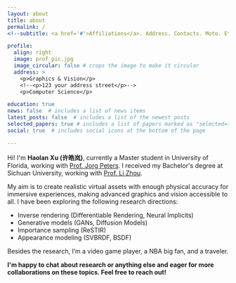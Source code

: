 ```yaml
---
layout: about
title: about
permalink: /
<!--subtitle: <a href='#'>Affiliations</a>. Address. Contacts. Moto. Etc. -->

profile:
  align: right
  image: prof_pic.jpg
  image_circular: false # crops the image to make it circular
  address: >
    <p>Graphics & Vision</p>
    <!--<p>123 your address street</p>-->
    <p>Computer Science</p>

education: true
news: false  # includes a list of news items
latest_posts: false  # includes a list of the newest posts
selected_papers: true # includes a list of papers marked as "selected={true}"
social: true  # includes social icons at the bottom of the page

---
```


Hi! I'm **Haolan Xu (许皓岚)**, currently a Master student in University of Florida, working with [Prof. Jorg Peters](https://www.cise.ufl.edu/~jorg/). I received my Bachelor's degree at Sichuan University, working with [Prof. Li Zhou](https://ce.scu.edu.cn/info/1092/4061.htm).

My aim is to create realistic virtual assets with enough physical accuracy for immersive experiences, making advanced graphics and vision accessible to all. I have been exploring the following research directions:

- Inverse rendering (Differentiable Rendering, Neural Implicits)
- Generative models (GANs, Diffusion Models)
- Importance sampling (ReSTIR)
- Appearance modeling (SVBRDF, BSDF)

Besides the research, I’m a video game player, a NBA big fan, and a traveler.

**I'm happy to chat about research or anything else and eager for more collaborations on these topics. Feel free to reach out!**



